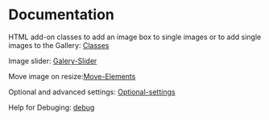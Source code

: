 # Documentation
HTML add-on classes to add an image box to single images or to add single images to the Gallery: [Classes](Classes.md)

Image slider: [Galery-Slider](Galery-Slider.md)

Move image on resize:[Move-Elements](Move-Elements.md)

Optional and advanced settings: [Optional-settings](Optional-settings.md)

Help for Debuging: [debug](debug.md)

